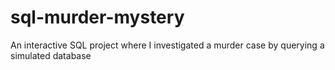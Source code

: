 # sql-murder-mystery
An interactive SQL project where I investigated a murder case by querying a simulated database
